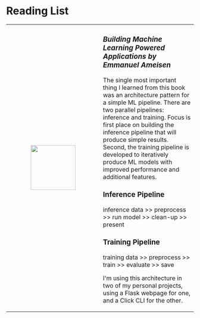 # Reading List

<table style="table-layout:fixed;">
    <tr>
        <td style="text-align:center;width:50%">
            <img src="https://learning.oreilly.com/library/cover/9781492041931/250w/" style="width:120px;"/>
        </td>
        <td style="width:50%">
            <h3><i><b>Building Machine Learning Powered Applications</b> by Emmanuel Ameisen</i></h3>
            <p>
            The single most important thing I learned from this book was an architecture pattern for a simple ML pipeline. There are two parallel pipelines: inference and training. Focus is first place on building the inference pipeline that will produce simple results. Second, the training pipeline is developed to iteratively produce ML models with improved performance and additional features.
            </p>
            <h3>
            Inference Pipeline
            </h3>
            <p>
            inference data >> preprocess >> run model >> clean-up >> present
            </p>
            <h3>
            Training Pipeline
            </h3>
            <p>
            training data >> preprocess >> train >> evaluate >> save
            </p>
            <p>I'm using this architecture in two of my personal projects, using a Flask webpage for one, and a Click CLI for the other.
        </td>
    </tr>
</table>

